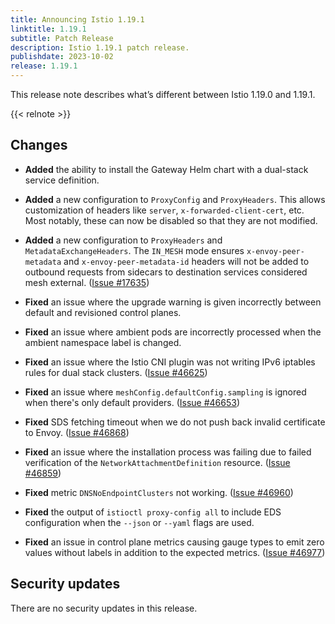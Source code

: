 ```yaml
---
title: Announcing Istio 1.19.1
linktitle: 1.19.1
subtitle: Patch Release
description: Istio 1.19.1 patch release.
publishdate: 2023-10-02
release: 1.19.1
---
```


This release note describes what’s different between Istio 1.19.0 and 1.19.1.

{{< relnote >}}

## Changes

- **Added** the ability to install the Gateway Helm chart with a dual-stack service definition.

- **Added** a new configuration to `ProxyConfig` and `ProxyHeaders`. This allows customization of headers like `server`, `x-forwarded-client-cert`, etc. Most notably, these can now be disabled so that they are not modified.

- **Added** a new configuration to `ProxyHeaders` and `MetadataExchangeHeaders`. The `IN_MESH` mode ensures `x-envoy-peer-metadata` and `x-envoy-peer-metadata-id`
headers will not be added to outbound requests from sidecars to destination services considered mesh external.
  ([Issue #17635](https://github.com/istio/istio/issues/17635))

- **Fixed** an issue where the upgrade warning is given incorrectly between default and revisioned control planes.

- **Fixed** an issue where ambient pods are incorrectly processed when the ambient namespace label is changed.

- **Fixed** an issue where the Istio CNI plugin was not writing IPv6 iptables rules for dual stack clusters.  ([Issue #46625](https://github.com/istio/istio/issues/46625))

- **Fixed** an issue where `meshConfig.defaultConfig.sampling` is ignored when there's only default providers.  ([Issue #46653](https://github.com/istio/istio/issues/46653))

- **Fixed** SDS fetching timeout when we do not push back invalid certificate to Envoy.
  ([Issue #46868](https://github.com/istio/istio/issues/46868))

- **Fixed** an issue where the installation process was failing due to failed verification of the `NetworkAttachmentDefinition` resource.
  ([Issue #46859](https://github.com/istio/istio/issues/46859))

- **Fixed** metric `DNSNoEndpointClusters` not working.
  ([Issue #46960](https://github.com/istio/istio/issues/46960))

- **Fixed** the output of `istioctl proxy-config all` to include EDS configuration when the `--json` or `--yaml` flags are used.

- **Fixed** an issue in control plane metrics causing gauge types to emit zero values without labels in addition to the expected metrics.
  ([Issue #46977](https://github.com/istio/istio/issues/46977))

## Security updates

There are no security updates in this release.
